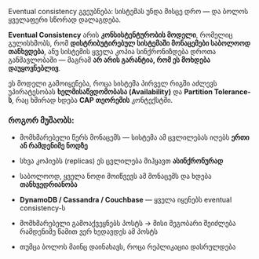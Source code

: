 
Eventual consistency გვეუბნება: სისტემას უნდა მისცე დრო — და ბოლოს ყველაფერი სწორად დალაგდება.

**Eventual Consistency** არის **კონსისტენტურობის მოდელი**, რომელიც გულისხმობს, რომ **დისტრიბუტირებულ სისტემაში მონაცემები საბოლოოდ თანხვდება**, ანუ სისტემის ყველა კოპია სინქრონიზდება დროთა განმავლობაში — მაგრამ **არ არის გარანტია, რომ ეს მოხდება დაუყოვნებლივ**.

ეს მოდელი გამოიყენება, როცა სისტემა პირველ რიგში აძლევს უპირატესობას **ხელმისაწვდომობასა (Availability)** და **Partition Tolerance-ს**, რაც ხშირად ხდება **CAP თეორემის** კონტექსტში.

### **როგორ მუშაობს:**

- მომხმარებელი წერს მონაცემს — სისტემა ამ ცვლილებას იღებს **ერთი ან რამდენიმე ნოდზე**
    
- სხვა კოპიებს (replicas) ეს ცვლილება მიჰყავთ **ასინქრონურად**
    
- საბოლოოდ, ყველა ნოდი მოიწვევს ამ მონაცემს და ხდება **თანხვედრიანობა**


- **DynamoDB / Cassandra / Couchbase** — ყველა იყენებს eventual consistency-ს
    
- მომხმარებელი გამოაქვეყნებს პოსტს → მისი მეგობარი შეიძლება რამდენიმე წამით ვერ ხედავდეს ამ პოსტს
    
- თუმცა ბოლოს მაინც დაინახავს, როცა რეპლიკაცია დასრულდება